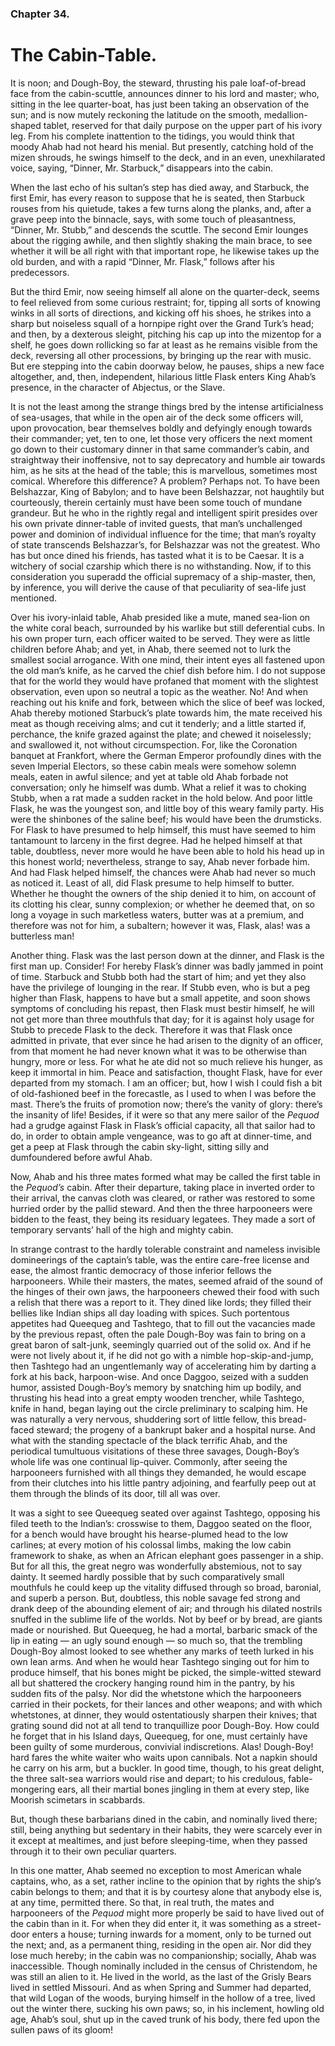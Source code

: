 ### Chapter 34.

# The Cabin-Table.

It is noon; and Dough-Boy, the steward, thrusting his pale loaf-of-bread face
from the cabin-scuttle, announces dinner to his lord and master; who, sitting
in the lee quarter-boat, has just been taking an observation of the sun; and is
now mutely reckoning the latitude on the smooth, medallion-shaped tablet,
reserved for that daily purpose on the upper part of his ivory leg. From his
complete inattention to the tidings, you would think that moody Ahab had not
heard his menial. But presently, catching hold of the mizen shrouds, he swings
himself to the deck, and in an even, unexhilarated voice, saying, “Dinner, Mr.
Starbuck,” disappears into the cabin.

When the last echo of his sultan’s step has died away, and Starbuck, the first
Emir, has every reason to suppose that he is seated, then Starbuck rouses from
his quietude, takes a few turns along the planks, and, after a grave peep into
the binnacle, says, with some touch of pleasantness, “Dinner, Mr. Stubb,” and
descends the scuttle. The second Emir lounges about the rigging awhile, and
then slightly shaking the main brace, to see whether it will be all right with
that important rope, he likewise takes up the old burden, and with a rapid
“Dinner, Mr. Flask,” follows after his predecessors.

But the third Emir, now seeing himself all alone on the quarter-deck, seems to
feel relieved from some curious restraint; for, tipping all sorts of knowing
winks in all sorts of directions, and kicking off his shoes, he strikes into a
sharp but noiseless squall of a hornpipe right over the Grand Turk’s head; and
then, by a dexterous sleight, pitching his cap up into the mizentop for a
shelf, he goes down rollicking so far at least as he remains visible from the
deck, reversing all other processions, by bringing up the rear with music. But
ere stepping into the cabin doorway below, he pauses, ships a new face
altogether, and, then, independent, hilarious little Flask enters King Ahab’s
presence, in the character of Abjectus, or the Slave.

It is not the least among the strange things bred by the intense artificialness
of sea-usages, that while in the open air of the deck some officers will, upon
provocation, bear themselves boldly and defyingly enough towards their
commander; yet, ten to one, let those very officers the next moment go down to
their customary dinner in that same commander’s cabin, and straightway their
inoffensive, not to say deprecatory and humble air towards him, as he sits at
the head of the table; this is marvellous, sometimes most comical. Wherefore
this difference? A problem? Perhaps not. To have been Belshazzar, King of
Babylon; and to have been Belshazzar, not haughtily but courteously, therein
certainly must have been some touch of mundane grandeur. But he who in the
rightly regal and intelligent spirit presides over his own private dinner-table
of invited guests, that man’s unchallenged power and dominion of individual
influence for the time; that man’s royalty of state transcends Belshazzar’s,
for Belshazzar was not the greatest. Who has but once dined his friends, has
tasted what it is to be Caesar. It is a witchery of social czarship which there
is no withstanding. Now, if to this consideration you superadd the official
supremacy of a ship-master, then, by inference, you will derive the cause of
that peculiarity of sea-life just mentioned.

Over his ivory-inlaid table, Ahab presided like a mute, maned sea-lion on the
white coral beach, surrounded by his warlike but still deferential cubs. In his
own proper turn, each officer waited to be served. They were as little children
before Ahab; and yet, in Ahab, there seemed not to lurk the smallest social
arrogance. With one mind, their intent eyes all fastened upon the old man’s
knife, as he carved the chief dish before him. I do not suppose that for the
world they would have profaned that moment with the slightest observation, even
upon so neutral a topic as the weather. No! And when reaching out his knife and
fork, between which the slice of beef was locked, Ahab thereby motioned
Starbuck’s plate towards him, the mate received his meat as though receiving
alms; and cut it tenderly; and a little started if, perchance, the knife grazed
against the plate; and chewed it noiselessly; and swallowed it, not without
circumspection. For, like the Coronation banquet at Frankfort, where the German
Emperor profoundly dines with the seven Imperial Electors, so these cabin meals
were somehow solemn meals, eaten in awful silence; and yet at table old Ahab
forbade not conversation; only he himself was dumb. What a relief it was to
choking Stubb, when a rat made a sudden racket in the hold below. And poor
little Flask, he was the youngest son, and little boy of this weary family
party. His were the shinbones of the saline beef; his would have been the
drumsticks. For Flask to have presumed to help himself, this must have seemed
to him tantamount to larceny in the first degree. Had he helped himself at that
table, doubtless, never more would he have been able to hold his head up in
this honest world; nevertheless, strange to say, Ahab never forbade him. And
had Flask helped himself, the chances were Ahab had never so much as noticed
it. Least of all, did Flask presume to help himself to butter. Whether he
thought the owners of the ship denied it to him, on account of its clotting his
clear, sunny complexion; or whether he deemed that, on so long a voyage in such
marketless waters, butter was at a premium, and therefore was not for him, a
subaltern; however it was, Flask, alas! was a butterless man!

Another thing. Flask was the last person down at the dinner, and Flask is the
first man up. Consider! For hereby Flask’s dinner was badly jammed in point of
time. Starbuck and Stubb both had the start of him; and yet they also have the
privilege of lounging in the rear. If Stubb even, who is but a peg higher than
Flask, happens to have but a small appetite, and soon shows symptoms of
concluding his repast, then Flask must bestir himself, he will not get more
than three mouthfuls that day; for it is against holy usage for Stubb to
precede Flask to the deck. Therefore it was that Flask once admitted in
private, that ever since he had arisen to the dignity of an officer, from that
moment he had never known what it was to be otherwise than hungry, more or
less. For what he ate did not so much relieve his hunger, as keep it immortal
in him. Peace and satisfaction, thought Flask, have for ever departed from my
stomach. I am an officer; but, how I wish I could fish a bit of old-fashioned
beef in the forecastle, as I used to when I was before the mast. There’s the
fruits of promotion now; there’s the vanity of glory: there’s the insanity of
life! Besides, if it were so that any mere sailor of the _Pequod_ had a grudge
against Flask in Flask’s official capacity, all that sailor had to do, in order
to obtain ample vengeance, was to go aft at dinner-time, and get a peep at
Flask through the cabin sky-light, sitting silly and dumfoundered before awful
Ahab.

Now, Ahab and his three mates formed what may be called the first table in the
_Pequod’s_ cabin. After their departure, taking place in inverted order to
their arrival, the canvas cloth was cleared, or rather was restored to some
hurried order by the pallid steward. And then the three harpooneers were bidden
to the feast, they being its residuary legatees. They made a sort of temporary
servants’ hall of the high and mighty cabin.

In strange contrast to the hardly tolerable constraint and nameless invisible
domineerings of the captain’s table, was the entire care-free license and ease,
the almost frantic democracy of those inferior fellows the harpooneers. While
their masters, the mates, seemed afraid of the sound of the hinges of their own
jaws, the harpooneers chewed their food with such a relish that there was a
report to it. They dined like lords; they filled their bellies like Indian
ships all day loading with spices. Such portentous appetites had Queequeg and
Tashtego, that to fill out the vacancies made by the previous repast, often the
pale Dough-Boy was fain to bring on a great baron of salt-junk, seemingly
quarried out of the solid ox. And if he were not lively about it, if he did not
go with a nimble hop-skip-and-jump, then Tashtego had an ungentlemanly way of
accelerating him by darting a fork at his back, harpoon-wise. And once Daggoo,
seized with a sudden humor, assisted Dough-Boy’s memory by snatching him up
bodily, and thrusting his head into a great empty wooden trencher, while
Tashtego, knife in hand, began laying out the circle preliminary to scalping
him. He was naturally a very nervous, shuddering sort of little fellow, this
bread-faced steward; the progeny of a bankrupt baker and a hospital nurse. And
what with the standing spectacle of the black terrific Ahab, and the periodical
tumultuous visitations of these three savages, Dough-Boy’s whole life was one
continual lip-quiver. Commonly, after seeing the harpooneers furnished with all
things they demanded, he would escape from their clutches into his little
pantry adjoining, and fearfully peep out at them through the blinds of its
door, till all was over.

It was a sight to see Queequeg seated over against Tashtego, opposing his filed
teeth to the Indian’s: crosswise to them, Daggoo seated on the floor, for a
bench would have brought his hearse-plumed head to the low carlines; at every
motion of his colossal limbs, making the low cabin framework to shake, as when
an African elephant goes passenger in a ship. But for all this, the great negro
was wonderfully abstemious, not to say dainty. It seemed hardly possible that
by such comparatively small mouthfuls he could keep up the vitality diffused
through so broad, baronial, and superb a person. But, doubtless, this noble
savage fed strong and drank deep of the abounding element of air; and through
his dilated nostrils snuffed in the sublime life of the worlds. Not by beef or
by bread, are giants made or nourished. But Queequeg, he had a mortal, barbaric
smack of the lip in eating — an ugly sound enough — so much so, that the
trembling Dough-Boy almost looked to see whether any marks of teeth lurked in
his own lean arms. And when he would hear Tashtego singing out for him to
produce himself, that his bones might be picked, the simple-witted steward all
but shattered the crockery hanging round him in the pantry, by his sudden fits
of the palsy. Nor did the whetstone which the harpooneers carried in their
pockets, for their lances and other weapons; and with which whetstones, at
dinner, they would ostentatiously sharpen their knives; that grating sound did
not at all tend to tranquillize poor Dough-Boy. How could he forget that in his
Island days, Queequeg, for one, must certainly have been guilty of some
murderous, convivial indiscretions. Alas! Dough-Boy! hard fares the white
waiter who waits upon cannibals. Not a napkin should he carry on his arm, but a
buckler. In good time, though, to his great delight, the three salt-sea
warriors would rise and depart; to his credulous, fable-mongering ears, all
their martial bones jingling in them at every step, like Moorish scimetars in
scabbards.

But, though these barbarians dined in the cabin, and nominally lived there;
still, being anything but sedentary in their habits, they were scarcely ever in
it except at mealtimes, and just before sleeping-time, when they passed through
it to their own peculiar quarters.

In this one matter, Ahab seemed no exception to most American whale captains,
who, as a set, rather incline to the opinion that by rights the ship’s cabin
belongs to them; and that it is by courtesy alone that anybody else is, at any
time, permitted there. So that, in real truth, the mates and harpooneers of the
_Pequod_ might more properly be said to have lived out of the cabin than in it.
For when they did enter it, it was something as a street-door enters a house;
turning inwards for a moment, only to be turned out the next; and, as a
permanent thing, residing in the open air. Nor did they lose much hereby; in
the cabin was no companionship; socially, Ahab was inaccessible. Though
nominally included in the census of Christendom, he was still an alien to it.
He lived in the world, as the last of the Grisly Bears lived in settled
Missouri. And as when Spring and Summer had departed, that wild Logan of the
woods, burying himself in the hollow of a tree, lived out the winter there,
sucking his own paws; so, in his inclement, howling old age, Ahab’s soul, shut
up in the caved trunk of his body, there fed upon the sullen paws of its gloom!
